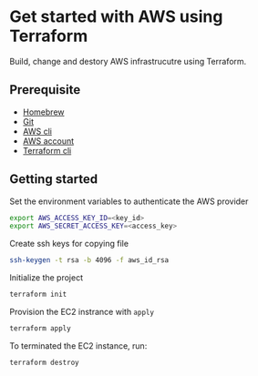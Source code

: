 # Get started with AWS using Terraform

Build, change and destory AWS infrastrucutre using Terraform.

## Prerequisite

- [Homebrew][homebrew]
- [Git][git]
- [AWS cli][aws_cli]
- [AWS account][aws_account]
- [Terraform cli][terraform_cli]

## Getting started

Set the environment variables to authenticate the AWS provider

```sh
export AWS_ACCESS_KEY_ID=<key_id>
export AWS_SECRET_ACCESS_KEY=<access_key>
```

Create ssh keys for copying file

```sh
ssh-keygen -t rsa -b 4096 -f aws_id_rsa
```

Initialize the project

```sh
terraform init
```

Provision the EC2 instrance with `apply`

```sh
terraform apply
```

To terminated the EC2 instance, run:

```sh
terraform destroy
```

<!-- Link labels: -->
[terraform_cli]: https://developer.hashicorp.com/terraform/tutorials/aws-get-started/install-cli
[git]: https://git-scm.com/book/en/v2/Getting-Started-Installing-Git
[aws_cli]: https://docs.aws.amazon.com/cli/latest/userguide/getting-started-install.html
[homebrew]: https://brew.sh
[aws_account]: https://aws.amazon.com/free/?all-free-tier.sort-by=item.additionalFields.SortRank&all-free-tier.sort-order=asc&awsf.Free%20Tier%20Types=*all&awsf.Free%20Tier%20Categories=*all
